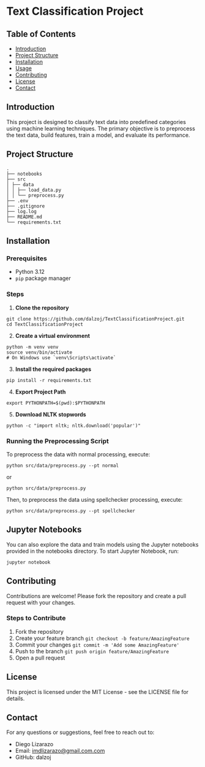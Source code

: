 
# Text Classification Project


## Table of Contents
- [Introduction](#introduction)
- [Project Structure](#project-structure)
- [Installation](#installation)
- [Usage](#usage)
- [Contributing](#contributing)
- [License](#license)
- [Contact](#contact)

## Introduction

This project is designed to classify text data into predefined categories using machine learning techniques. The primary objective is to preprocess the text data, build features, train a model, and evaluate its performance.


## Project Structure
```
.
├── notebooks
├── src
│ ├── data
│ │ ├── load_data.py
│ │ └── preprocess.py
├── .env
├── .gitignore
├── log.log
├── README.md
└── requirements.txt
```


## Installation

### Prerequisites
- Python 3.12
-  `pip` package manager
 
### Steps
1.  **Clone the repository**
```
git clone https://github.com/dalzoj/TextClassificationProject.git
cd TextClassificationProject
```
2.  **Create a virtual environment**
```
python -m venv venv
source venv/bin/activate
# On Windows use `venv\Scripts\activate`
```
3.  **Install the required packages**
```
pip install -r requirements.txt
```
4. **Export Project Path**
```
export PYTHONPATH=$(pwd):$PYTHONPATH
```
5.  **Download NLTK stopwords**
```
python -c "import nltk; nltk.download('popular')"
```

### Running the Preprocessing Script
To preprocess the data with normal processing, execute:
```
python src/data/preprocess.py --pt normal
```
or
```
python src/data/preprocess.py
```
Then, to preprocess the data using spellchecker processing, execute:
```
python src/data/preprocess.py --pt spellchecker
```


## Jupyter Notebooks
You can also explore the data and train models using the Jupyter notebooks provided in the notebooks directory. To start Jupyter Notebook, run:
```
jupyter notebook
```


## Contributing
Contributions are welcome! Please fork the repository and create a pull request with your changes.

### Steps to Contribute
1. Fork the repository
2. Create your feature branch ```git checkout -b feature/AmazingFeature```
3. Commit your changes ```git commit -m 'Add some AmazingFeature'```
4. Push to the branch ```git push origin feature/AmazingFeature```
5. Open a pull request

  
## License
This project is licensed under the MIT License - see the LICENSE file for details.

  
## Contact
For any questions or suggestions, feel free to reach out to:
* Diego Lizarazo
* Email: imdlizarazo@gmail.com.com
* GitHub: dalzoj